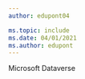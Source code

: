 ```yaml
---
author: edupont04

ms.topic: include
ms.date: 04/01/2021
ms.author: edupont
---
```

Microsoft Dataverse